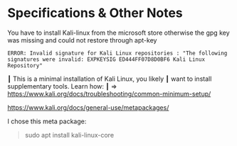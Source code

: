 # Specifications & Other Notes

You have to install Kali-linux from the microsoft store otherwise the gpg key was missing and could not restore through apt-key

`ERROR: Invalid signature for Kali Linux repositories : "The following signatures were invalid: EXPKEYSIG ED444FF07D8D0BF6 Kali Linux Repository"`


┃ This is a minimal installation of Kali Linux, you likely
┃ want to install supplementary tools. Learn how:
┃ ⇒ https://www.kali.org/docs/troubleshooting/common-minimum-setup/

https://www.kali.org/docs/general-use/metapackages/

I chose this meta package:

> sudo apt install kali-linux-core